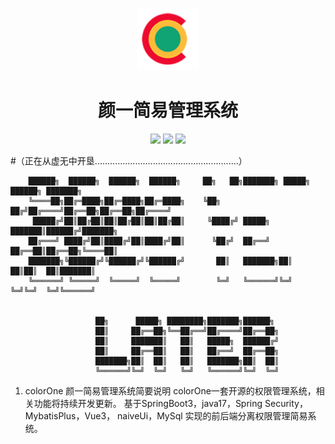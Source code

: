<p align="center">
    <a href="https://vuejs.org" target="_blank">
        <img width="100" src="front-end/src/assets/logo.png" alt="colorOne logo">
    </a>
</p>
<h1 align="center">颜一简易管理系统</h1>
<p align="center">
    <img src="https://img.shields.io/badge/PHP-7.3-green" />
    <img src="https://img.shields.io/badge/MySQL-5.7-green" />
    <img src="https://img.shields.io/badge/Node.js-12.18.2-green" />
</p>


#（正在从虚无中开垦.........................................................）
        
        ██████╗  ██████╗  ██████╗  ██████╗     ██╗   ██╗███████╗ █████╗ ██████╗ ███████╗ 
        ╚════██╗██╔═████╗██╔═████╗██╔═████╗    ╚██╗ ██╔╝██╔════╝██╔══██╗██╔══██╗██╔════╝ 
         █████╔╝██║██╔██║██║██╔██║██║██╔██║     ╚████╔╝ █████╗  ███████║██████╔╝███████╗
        ██╔═══╝ ████╔╝██║████╔╝██║████╔╝██║      ╚██╔╝  ██╔══╝  ██╔══██║██╔══██╗╚════██║
        ███████╗╚██████╔╝╚██████╔╝╚██████╔╝       ██║   ███████╗██║  ██║██║  ██║███████║ 
        ╚══════╝ ╚═════╝  ╚═════╝  ╚═════╝        ╚═╝   ╚══════╝╚═╝  ╚═╝╚═╝  ╚═╝╚══════╝ 
                                                                                    
                                                                                    
                       ██╗      █████╗ ████████╗███████╗██████╗                      
                       ██║     ██╔══██╗╚══██╔══╝██╔════╝██╔══██╗                      
                       ██║     ███████║   ██║   █████╗  ██████╔╝                      
                       ██║     ██╔══██║   ██║   ██╔══╝  ██╔══██╗                        
                       ███████╗██║  ██║   ██║   ███████╗██║  ██║                       
                       ╚══════╝╚═╝  ╚═╝   ╚═╝   ╚══════╝╚═╝  ╚═╝                       
                                                                                    

1. colorOne 颜一简易管理系统简要说明
colorOne一套开源的权限管理系统，相关功能将持续开发更新。
基于SpringBoot3，java17，Spring Security，MybatisPlus，Vue3， naiveUi，MySql 实现的前后端分离权限管理简易系统。
